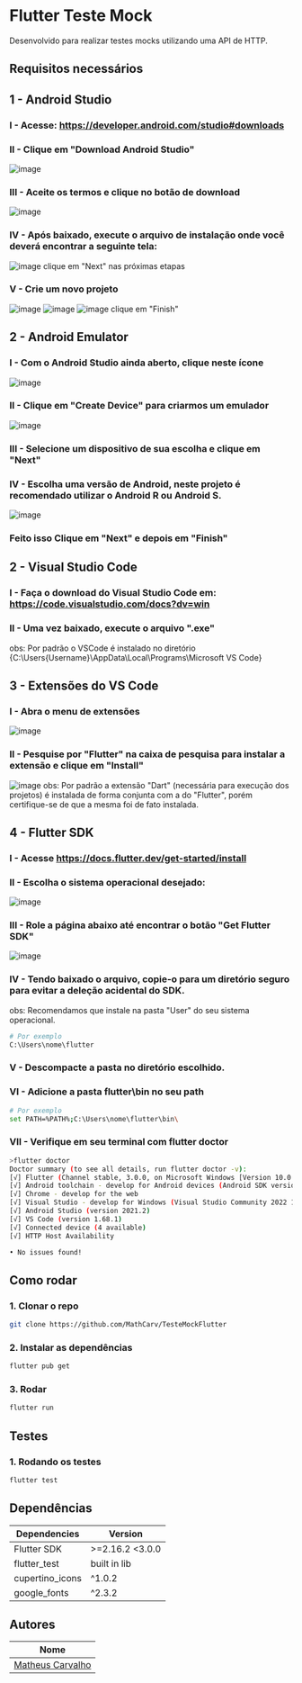 # Flutter Teste Mock
Desenvolvido para realizar testes mocks utilizando uma API de HTTP.
## Requisitos necessários

## 1 - Android Studio
### I - Acesse: https://developer.android.com/studio#downloads
### II - Clique em "Download Android Studio"
![image](https://user-images.githubusercontent.com/49520709/174870740-19c084d2-8501-46be-9a66-08f0a4938d49.png)
### III - Aceite os termos  e clique no botão de download
![image](https://user-images.githubusercontent.com/49520709/174870923-a6035d58-aac9-4695-a1b5-80061f70c7ae.png)
### IV - Após baixado, execute o arquivo de instalação onde você deverá encontrar a seguinte tela: 
![image](https://user-images.githubusercontent.com/49520709/174871483-55b1ab12-b17a-4c4b-b7d1-c92f1a326a14.png)
clique em "Next" nas próximas etapas
### V - Crie um novo projeto
![image](https://user-images.githubusercontent.com/49520709/174872278-6149f9b3-9453-4e97-8c6d-7265b88c9b58.png)
![image](https://user-images.githubusercontent.com/49520709/174872431-473f3dab-b6f3-422a-832d-dab16d5f5557.png)
![image](https://user-images.githubusercontent.com/49520709/174872576-d23ea624-3eb7-4c6f-896d-f1b6bada940e.png)
clique em "Finish"
## 2 - Android Emulator
### I - Com o Android Studio ainda aberto, clique neste ícone
![image](https://user-images.githubusercontent.com/49520709/174873179-e7ee4149-e8d3-4798-ad38-97344ea6c01d.png)
### II - Clique em "Create Device" para criarmos um emulador
![image](https://user-images.githubusercontent.com/49520709/174873377-b2a8945c-4f6c-4beb-941d-5a3c30ac1679.png)
### III - Selecione um dispositivo de sua escolha e clique em "Next"
### IV - Escolha uma versão de Android, neste projeto é recomendado utilizar o Android R ou Android S.
![image](https://user-images.githubusercontent.com/49520709/174873998-dcf24293-2e1f-47e5-8461-422c595b1de0.png)
### Feito isso Clique em "Next" e depois em "Finish" 

## 2 - Visual Studio Code
### I - Faça o download do Visual Studio Code em: https://code.visualstudio.com/docs?dv=win
### II - Uma vez baixado, execute o arquivo ".exe"
obs: Por padrão o VSCode é instalado no diretório {C:\Users\{Username}\AppData\Local\Programs\Microsoft VS Code}

## 3 - Extensões do VS Code
### I - Abra o menu de extensões
![image](https://user-images.githubusercontent.com/49520709/174875596-b424f97f-1b8d-4264-af79-97fc2230b850.png)
### II - Pesquise por "Flutter" na caixa de pesquisa para instalar a extensão e clique em "Install"
![image](https://user-images.githubusercontent.com/49520709/174875789-4ad912e3-0669-4acf-abcb-c9df2dc7d26e.png)
obs: Por padrão a extensão "Dart" (necessária para execução dos projetos) é instalada de forma conjunta com a do "Flutter",
porém certifique-se de que a mesma foi de fato instalada.

## 4 - Flutter SDK
### I - Acesse https://docs.flutter.dev/get-started/install
### II - Escolha o sistema operacional desejado:
![image](https://user-images.githubusercontent.com/49520709/174877004-21bcb256-d254-4e33-a7ea-c66d4191fb8c.png)
### III - Role a página abaixo até encontrar o botão "Get Flutter SDK"
![image](https://user-images.githubusercontent.com/49520709/174877251-57cd90e7-b34c-4aeb-8868-0d195be1706d.png)
### IV - Tendo baixado o arquivo, copie-o para um diretório seguro para evitar a deleção acidental do SDK.
obs: Recomendamos que instale na pasta "User" do seu sistema operacional.
```bash
# Por exemplo
C:\Users\nome\flutter
```
### V - Descompacte a pasta no diretório escolhido.
### VI - Adicione a pasta flutter\bin no seu path
```bash
# Por exemplo
set PATH=%PATH%;C:\Users\nome\flutter\bin\
```
### VII - Verifique em seu terminal com flutter doctor
```bash
>flutter doctor
Doctor summary (to see all details, run flutter doctor -v):
[√] Flutter (Channel stable, 3.0.0, on Microsoft Windows [Version 10.0.19044.1766], locale en-US)
[√] Android toolchain - develop for Android devices (Android SDK version 32.1.0-rc1)
[√] Chrome - develop for the web
[√] Visual Studio - develop for Windows (Visual Studio Community 2022 17.2.0)
[√] Android Studio (version 2021.2)
[√] VS Code (version 1.68.1)
[√] Connected device (4 available)
[√] HTTP Host Availability

• No issues found!
```


## Como rodar
### 1. Clonar o repo
```bash
git clone https://github.com/MathCarv/TesteMockFlutter
```

### 2. Instalar as dependências
```bash
flutter pub get
```

### 3. Rodar
```bash
flutter run
```

## Testes
### 1. Rodando os testes
```bash
flutter test
```

## Dependências

| **Dependencies** | **Version**  |
|------------------|--------------|
| Flutter SDK      | >=2.16.2 <3.0.0  |
| flutter_test     | built in lib |
|cupertino_icons   | ^1.0.2       |
| google_fonts     | ^2.3.2      |

## Autores

| **Nome**        |
|-----------------|
| [Matheus Carvalho](https://github.com/MathCarv) |

